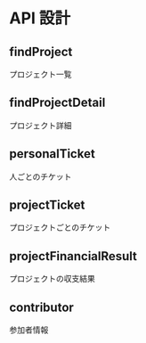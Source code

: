 # API 設計

## findProject

プロジェクト一覧

## findProjectDetail

プロジェクト詳細

## personalTicket

人ごとのチケット

## projectTicket

プロジェクトごとのチケット

## projectFinancialResult

プロジェクトの収支結果

## contributor

参加者情報
